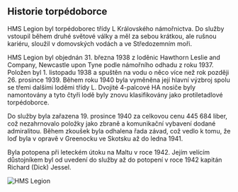 ## Historie torpédoborce

HMS Legion byl torpédoborec třídy L Královského námořnictva. Do služby vstoupil během druhé světové války a měl za sebou krátkou, ale rušnou kariéru, sloužil v domovských vodách a ve Středozemním moři.

HMS Legion byl objednán 31. března 1938 z loděnic Hawthorn Leslie and Company, Newcastle upon Tyne podle námořního odhadu z roku 1937. Položen byl 1. listopadu 1938 a spuštěn na vodu o něco více než rok později 26. prosince 1939. Během roku 1940 byla vyměněna její hlavní výzbroj spolu se třemi dalšími loděmi třídy L. Dvojité 4-palcové HA nosiče byly namontovány a tyto čtyři lodě byly znovu klasifikovány jako protiletadlové torpédoborce. 

Do služby byla zařazena 19. prosince 1940 za celkovou cenu 445 684 liber, což nezahrnovalo položky jako zbraně a komunikační vybavení dodané admiralitou. Během zkoušek byla odhalena řada závad, což vedlo k tomu, že loď byla v opravě v Greenocku ve Skotsku až do ledna 1941.

Byla potopena při leteckém útoku na Maltu v roce 1942. Jejím velícím důstojníkem byl od uvedení do služby až do potopení v roce 1942 kapitán Richard (Dick) Jessel.

![HMS Legion](https://upload.wikimedia.org/wikipedia/commons/7/78/HMS_Legion.jpg)
